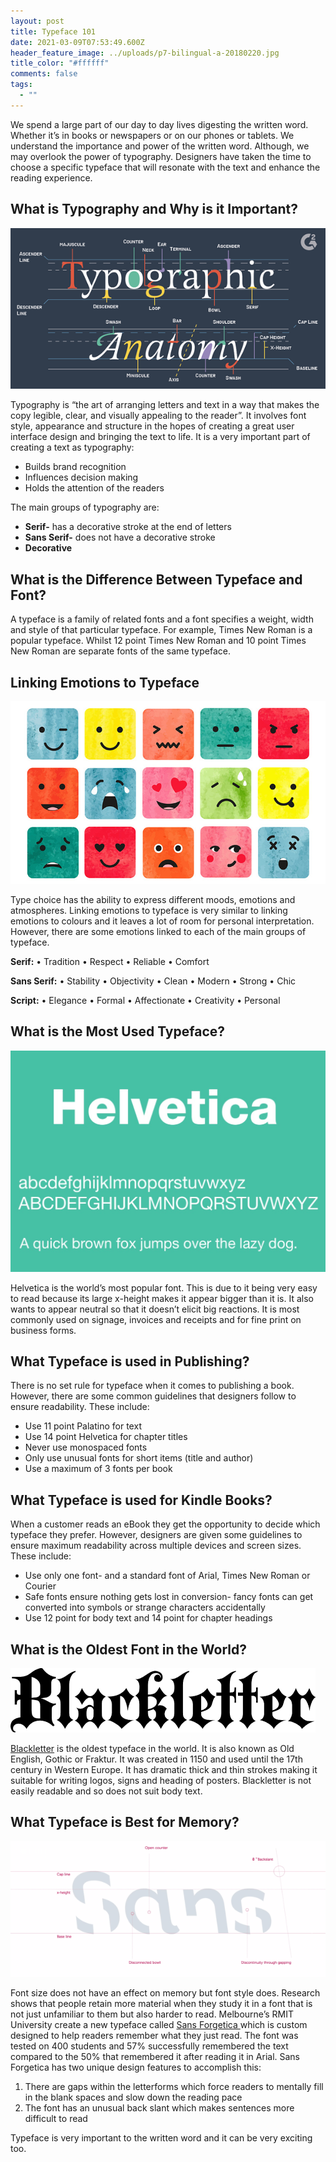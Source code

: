 ```yaml
---
layout: post
title: Typeface 101
date: 2021-03-09T07:53:49.600Z
header_feature_image: ../uploads/p7-bilingual-a-20180220.jpg
title_color: "#ffffff"
comments: false
tags:
  - ""
---
```

We spend a large part of our day to day lives digesting the written word. Whether it’s in books or newspapers or on our phones or tablets. We understand the importance and power of the written word. Although, we may overlook the power of typography. Designers have taken the time to choose a specific typeface that will resonate with the text and enhance the reading experience. 

## What is Typography and Why is it Important?

![Anatomy of Typography ](../uploads/typographic-anatomy.webp "Anatomy of Typography")

Typography is “the art of arranging letters and text in a way that makes the copy legible, clear, and visually appealing to the reader”.
It involves font style, appearance and structure in the hopes of creating a great user interface design and bringing the text to life. It is a very important part of creating a text as typography: 

* Builds brand recognition
* Influences decision making 
* Holds the attention of the readers 

The main groups of typography are:

* **Serif-** has a decorative stroke at the end of letters
* **Sans Serif-** does not have a decorative stroke 
* **Decorative**

## What is the Difference Between Typeface and Font?

A typeface is a family of related fonts and a font specifies a weight, width and style of that particular typeface. 
For example, Times New Roman is a popular typeface. Whilst 12 point Times New Roman and 10 point Times New Roman are separate fonts of the same typeface. 

## Linking Emotions to Typeface

![Different emotions ](../uploads/emotion-icons-760.jpg "Different emotions ")

Type choice has the ability to express different moods, emotions and atmospheres. Linking emotions to typeface is very similar to linking emotions to colours and it leaves a lot of room for personal interpretation. However, there are some emotions linked to each of the main groups of typeface. 

**Serif:**
•	Tradition 
•	Respect 
•	Reliable 
•	Comfort 

**Sans Serif:**
•	Stability 
•	Objectivity
•	Clean
•	Modern
•	Strong
•	Chic

**Script:**
•	Elegance
•	Formal
•	Affectionate 
•	Creativity 
•	Personal 

## What is the Most Used Typeface?

![Helvetica Font ](../uploads/helvetica-font-1.jpg)

Helvetica is the world’s most popular font. This is due to it being very easy to read because its large x-height makes it appear bigger than it is. It also wants to appear neutral so that it doesn’t elicit big reactions. 
It is most commonly used on signage, invoices and receipts and for fine print on business forms. 

## What Typeface is used in Publishing?

There is no set rule for typeface when it comes to publishing a book. However, there are some common guidelines that designers follow to ensure readability. These include:

* Use 11 point Palatino for text
* Use 14 point Helvetica for chapter titles 
* Never use monospaced fonts
* Only use unusual fonts for short items (title and author)
* Use a maximum of 3 fonts per book 

## What Typeface is used for Kindle Books?

When a customer reads an eBook they get the opportunity to decide which typeface they prefer. However, designers are given some guidelines to ensure maximum readability across multiple devices and screen sizes. 
These include:

* Use only one font- and a standard font of Arial, Times New Roman or Courier 
* Safe fonts ensure nothing gets lost in conversion- fancy fonts can get converted into symbols or strange characters accidentally
* Use 12 point for body text and 14 point for chapter headings

## What is the Oldest Font in the World?

![Blackletter Font ](../uploads/download.png)

[Blackletter](<https://www.sitepoint.com/the-blackletter-typeface-a-long-and-colored-history/#:~:text=The%20Blackletter%20typeface%20(also%20sometimes,first%20books%20printed%20in%20Europe.&text=Blackletter%20typefaces%20are%20based%20on%20early%20manuscript%20lettering.>) is the oldest typeface in the world. It is also known as Old English, Gothic or Fraktur. It was created in 1150 and used until the 17th century in Western Europe. 
It has dramatic thick and thin strokes making it suitable for writing logos, signs and heading of posters. Blackletter is not easily readable and so does not suit body text. 

## What Typeface is Best for Memory?

![Sans Forgetica ](../uploads/screen-shot-2018-10-09-at-9.30.08-am-e1539091880219.png)

Font size does not have an effect on memory but font style does. Research shows that people retain more material when they study it in a font that is not just unfamiliar to them but also harder to read.
Melbourne’s RMIT University create a new typeface called [Sans Forgetica ](https://sansforgetica.rmit.edu.au/)which is custom designed to help readers remember what they just read. The font was tested on 400 students and 57% successfully remembered the text compared to the 50% that remembered it after reading it in Arial. 
Sans Forgetica has two unique design features to accomplish this:

1. There are gaps within the letterforms which force readers to mentally fill in the blank spaces and slow down the reading pace
2. The font has an unusual back slant which makes sentences more difficult to read



Typeface is very important to the written word and it can be very exciting too.
